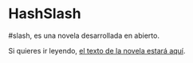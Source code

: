 HashSlash
=========

<p>#slash, es una novela desarrollada en abierto. </p>

Si quieres ir leyendo,
 [el texto de la novela estará aquí](texto/HashSlash.md).
 
 

